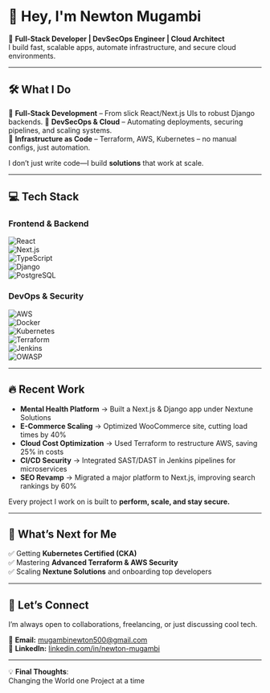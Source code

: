 # 👋 Hey, I'm Newton Mugambi  

🚀 **Full-Stack Developer | DevSecOps Engineer | Cloud Architect**  
I build fast, scalable apps, automate infrastructure, and secure cloud environments.  

---

## 🛠️ What I Do  

🔹 **Full-Stack Development** – From slick React/Next.js UIs to robust Django backends. 
🔹 **DevSecOps & Cloud** – Automating deployments, securing pipelines, and scaling systems.  
🔹 **Infrastructure as Code** – Terraform, AWS, Kubernetes – no manual configs, just automation.  

I don’t just write code—I build **solutions** that work at scale.  

---

## 💻 Tech Stack  

### **Frontend & Backend**  
![React](https://img.shields.io/badge/-React-61DAFB?logo=react&logoColor=black)  
![Next.js](https://img.shields.io/badge/-Next.js-000000?logo=next.js)  
![TypeScript](https://img.shields.io/badge/-TypeScript-3178C6?logo=typescript)  
![Django](https://img.shields.io/badge/-Django-092E20?logo=django)  
![PostgreSQL](https://img.shields.io/badge/-PostgreSQL-336791?logo=postgresql)  

### **DevOps & Security**  
![AWS](https://img.shields.io/badge/-AWS-FF9900?logo=amazon-aws)  
![Docker](https://img.shields.io/badge/-Docker-2496ED?logo=docker)  
![Kubernetes](https://img.shields.io/badge/-Kubernetes-326CE5?logo=kubernetes)  
![Terraform](https://img.shields.io/badge/-Terraform-623CE4?logo=terraform)  
![Jenkins](https://img.shields.io/badge/-Jenkins-D24939?logo=jenkins)  
![OWASP](https://img.shields.io/badge/-OWASP-000000?logo=owasp)  

---

## 🔥 Recent Work  

- **Mental Health Platform** → Built a Next.js & Django app under Nextune Solutions
- **E-Commerce Scaling** → Optimized WooCommerce site, cutting load times by 40%    
- **Cloud Cost Optimization** → Used Terraform to restructure AWS, saving 25% in costs  
- **CI/CD Security** → Integrated SAST/DAST in Jenkins pipelines for microservices  
- **SEO Revamp** → Migrated a major platform to Next.js, improving search rankings by 60%  

Every project I work on is built to **perform, scale, and stay secure.**  

---

## 🎯 What’s Next for Me  

✅ Getting **Kubernetes Certified (CKA)**  
✅ Mastering **Advanced Terraform & AWS Security**  
✅ Scaling **Nextune Solutions** and onboarding top developers     

---

## 🤝 Let’s Connect  

I’m always open to collaborations, freelancing, or just discussing cool tech.  

📩 **Email:** [mugambinewton500@gmail.com](mailto:mugambinewton500@gmail.com)  
🔗 **LinkedIn:** [linkedin.com/in/newton-mugambi](https://linkedin.com/in/newton-mugambi)  

---

💡 **Final Thoughts**:  
Changing the World one Project at a time
